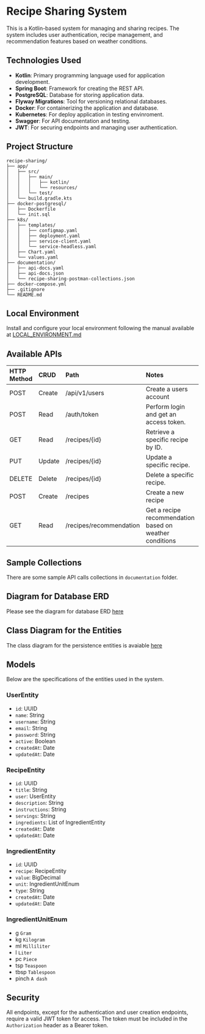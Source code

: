 
# Recipe Sharing System

This is a Kotlin-based system for managing and sharing recipes. The system includes user authentication, recipe management, and recommendation features based on weather conditions.

## Technologies Used

- **Kotlin**: Primary programming language used for application development.
- **Spring Boot**: Framework for creating the REST API.
- **PostgreSQL**: Database for storing application data.
- **Flyway Migrations**: Tool for versioning relational databases.
- **Docker**: For containerizing the application and database.
- **Kubernetes**: For deploy application in testing envinroment.
- **Swagger**: For API documentation and testing.
- **JWT**: For securing endpoints and managing user authentication.

## Project Structure

```plaintext
recipe-sharing/
├── app/
│   ├── src/
│   │   ├── main/
│   │   │   ├── kotlin/
│   │   │   └── resources/
│   │   └── test/
│   └── build.gradle.kts
├── docker-postgresql/
│   ├── Dockerfile
│   └── init.sql
├── k8s/
│   ├── templates/
│   │   ├── configmap.yaml
│   │   ├── deployment.yaml
│   │   ├── service-client.yaml
│   │   └── service-headless.yaml
│   ├── Chart.yaml
│   └── values.yaml
├── documentation/
│   ├── api-docs.yaml
│   ├── api-docs.json
│   └── recipe-sharing-postman-collections.json
├── docker-compose.yml
├── .gitignore
└── README.md
```

## Local Environment

Install and configure your local environment following the manual available at [LOCAL_ENVIRONMENT.md](./LOCAL_ENVIRONMENT.md)

## Available APIs

| HTTP Method | CRUD   | Path                     | Notes                                                   | Sequence Diagram
|:------------|:-------|:-------------------------|:--------------------------------------------------------|:-----------------------------------------------
| POST        | Create | /api/v1/users            | Create a users account                                  | [view](documentation/sequence-diagrams/create-user.png)
| POST        | Read   | /auth/token              | Perform login and get an access token.                  | [view](documentation/sequence-diagrams/auth-token.png)
| GET         | Read   | /recipes/{id}            | Retrieve a specific recipe by ID.                       | [view](documentation/sequence-diagrams/get-recipe-by-id.png)
| PUT         | Update | /recipes/{id}            | Update a specific recipe.                               | [view](documentation/sequence-diagrams/update-recipe.png)
| DELETE      | Delete | /recipes/{id}            | Delete a specific recipe.                               | [view](documentation/sequence-diagrams/delete-recipe.png)
| POST        | Create | /recipes                 | Create a new recipe                                     | [view](documentation/sequence-diagrams/create-recipe.png)
| GET         | Read   | /recipes/recommendation  | Get a recipe recommendation based on weather conditions | [view](documentation/sequence-diagrams/recipe-recommendation.png)

## Sample Collections

There are some sample API calls collections in `documentation` folder.

## Diagram for Database ERD

Please see the diagram for database ERD [here](documentation/diagrams/der.png)

## Class Diagram for the Entities

The class diagram for the persistence entities is avaiable [here](documentation/diagrams/class-diagram.png)

## Models

Below are the specifications of the entities used in the system.

### UserEntity

- `id`: UUID
- `name`: String
- `username`: String
- `email`: String
- `password`: String
- `active`: Boolean
- `createdAt`: Date
- `updatedAt`: Date

### RecipeEntity

- `id`: UUID
- `title`: String
- `user`: UserEntity
- `description`: String
- `instructions`: String
- `servings`: String
- `ingredients`: List of IngredientEntity
- `createdAt`: Date
- `updatedAt`: Date

### IngredientEntity

- `id`: UUID
- `recipe`: RecipeEntity
- `value`: BigDecimal
- `unit`: IngredientUnitEnum
- `type`: String
- `createdAt`: Date
- `updatedAt`: Date

### IngredientUnitEnum

- g `Gram`
- kg `Kilogram`
- ml `Milliliter`
- l `Liter`
- pc `Piece`
- tsp `Teaspoon`
- tbsp `Tablespoon`
- pinch `A dash`

## Security

All endpoints, except for the authentication and user creation endpoints, require a valid JWT token for access. The token must be included in the `Authorization` header as a Bearer token.
